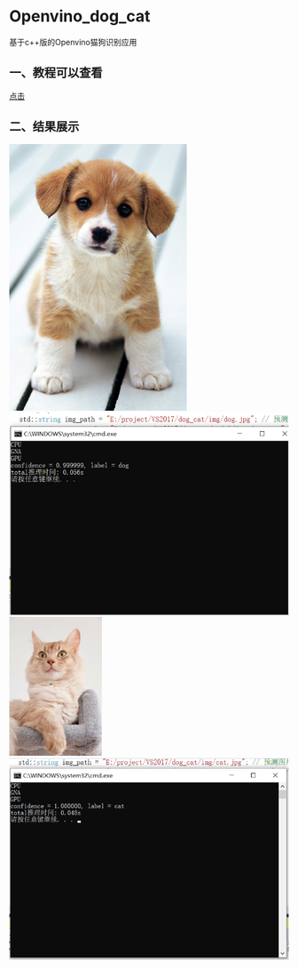 # Openvino_dog_cat

基于c++版的Openvino猫狗识别应用



## 一、教程可以查看

[点击](./redead.pdf)

## 二、结果展示

<img src="./img/dog.jpg" alt="t1" style="zoom:50%;" />

<img src="./img/t1.png" alt="t1" style="zoom: 80%;" />

<img src="./img/cat.jpg" alt="cat" style="zoom:50%;" />

<img src="./img/t2.png" alt="t2" style="zoom:80%;" />
